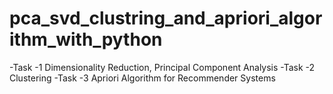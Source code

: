 # pca_svd_clustring_and_apriori_algorithm_with_python
-Task -1 Dimensionality Reduction, Principal Component Analysis
-Task -2 Clustering
-Task -3 Apriori Algorithm for Recommender Systems
